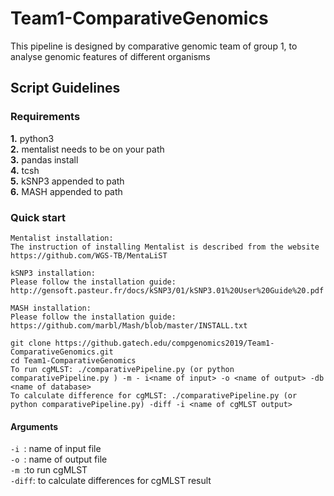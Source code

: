 # Team1-ComparativeGenomics
This pipeline is designed by comparative genomic team of group 1, to analyse genomic features of different organisms <br />
## Script Guidelines
### Requirements
**1.** python3  <br />
**2.** mentalist needs to be on your path <br /> 
**3.** pandas install <br /> 
**4.** tcsh <br />
**5.** kSNP3 appended to path <br />
**6.** MASH appended to path <br />
### Quick start
~~~~
Mentalist installation: 
The instruction of installing Mentalist is described from the website https://github.com/WGS-TB/MentaLiST
~~~~
~~~~
kSNP3 installation:
Please follow the installation guide: http://gensoft.pasteur.fr/docs/kSNP3/01/kSNP3.01%20User%20Guide%20.pdf
~~~~
~~~~
MASH installation:
Please follow the installation guide: https://github.com/marbl/Mash/blob/master/INSTALL.txt
~~~~
~~~~
git clone https://github.gatech.edu/compgenomics2019/Team1-ComparativeGenomics.git
cd Team1-ComparativeGenomics 
To run cgMLST: ./comparativePipeline.py (or python comparativePipeline.py ) -m - i<name of input> -o <name of output> -db <name of database>
To calculate difference for cgMLST: ./comparativePipeline.py (or python comparativePipeline.py) -diff -i <name of cgMLST output>
~~~~
#### Arguments
`-i `: name of input file <br />
`-o `: name of output file <br />
`-m `:to run cgMLST <br />
`-diff`: to calculate differences for cgMLST result<br />

